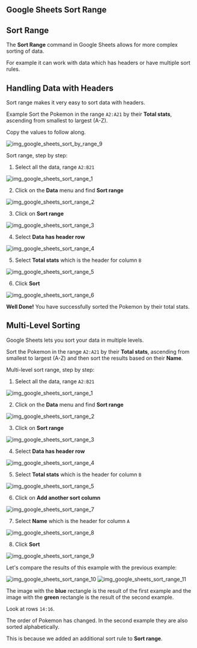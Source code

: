 Google Sheets Sort Range
---
Sort Range
---
The **Sort Range** command in Google Sheets allows for more complex sorting of data.

For example it can work with data which has headers or have multiple sort rules.

Handling Data with Headers
---
Sort range makes it very easy to sort data with headers.

Example
Sort the Pokemon in the range `A2:A21` by their **Total stats**, ascending from smallest to largest (A-Z).

Copy the values to follow along.

![img_google_sheets_sort_by_range_9](https://user-images.githubusercontent.com/47166768/192560146-f7322182-3434-4498-9213-554ca9098a50.png)

Sort range, step by step:

1. Select all the data, range `A2:B21`

![img_google_sheets_sort_range_1](https://user-images.githubusercontent.com/47166768/192560468-36cf1f02-1e29-4f12-a450-cef45c91ede8.png)

2. Click on the **Data** menu and find **Sort range**

![img_google_sheets_sort_range_2](https://user-images.githubusercontent.com/47166768/192560792-97a8bde5-5691-4c5a-9b55-39a124379ce5.png)

3. Click on **Sort range**

![img_google_sheets_sort_range_3](https://user-images.githubusercontent.com/47166768/192561113-c10e1332-c7a6-4921-8527-675b0c556086.png)

4. Select **Data has header row**

![img_google_sheets_sort_range_4](https://user-images.githubusercontent.com/47166768/192561213-9f982cee-aa18-4803-988b-9a1596f12d58.png)

5. Select **Total stats** which is the header for column `B`

![img_google_sheets_sort_range_5](https://user-images.githubusercontent.com/47166768/192561394-db2d7c48-c74f-4c98-b3d9-e37b899d2dd1.png)

6. Click **Sort**

![img_google_sheets_sort_range_6](https://user-images.githubusercontent.com/47166768/192561505-0b635376-dadd-4a29-a674-a9beb55f0ce6.png)

**Well Done!** You have successfully sorted the Pokemon by their total stats.




Multi-Level Sorting
---


Google Sheets lets you sort your data in multiple levels.

Sort the Pokemon in the range `A2:A21` by their **Total stats**, ascending from smallest to largest (A-Z) and then sort the results based on their **Name**.

Multi-level sort range, step by step:

1. Select all the data, range `A2:B21`

![img_google_sheets_sort_range_1](https://user-images.githubusercontent.com/47166768/192562272-86861f1a-7d72-4c75-9cca-fe37ae128aa5.png)

2. Click on the **Data** menu and find **Sort range**

![img_google_sheets_sort_range_2](https://user-images.githubusercontent.com/47166768/192562382-cddea99d-fd33-48b2-a32e-5c3a877e3861.png)

3. Click on **Sort range**

![img_google_sheets_sort_range_3](https://user-images.githubusercontent.com/47166768/192562493-68e8aed0-e177-4c3b-91b8-d7d89a114faf.png)

4. Select **Data has header row**

![img_google_sheets_sort_range_4](https://user-images.githubusercontent.com/47166768/192562579-55965b40-f826-4795-a53d-b6d6e0f40a44.png)

5. Select **Total stats** which is the header for column `B`

![img_google_sheets_sort_range_5](https://user-images.githubusercontent.com/47166768/192562674-8b665557-a22d-4cce-9664-d5652efeb9b0.png)

6. Click on **Add another sort column**

![img_google_sheets_sort_range_7](https://user-images.githubusercontent.com/47166768/192562881-b95c43db-fab7-42d1-8536-0c52071bbc35.png)

7. Select **Name** which is the header for column `A`

![img_google_sheets_sort_range_8](https://user-images.githubusercontent.com/47166768/192562994-dd3c47a1-d83e-41af-9b4e-48e3ea0d58c1.png)

8. Click **Sort**

![img_google_sheets_sort_range_9](https://user-images.githubusercontent.com/47166768/192563083-d5fe6b39-0c2f-44c8-832e-5b1a751608b3.png)



Let's compare the results of this example with the previous example:

![img_google_sheets_sort_range_10](https://user-images.githubusercontent.com/47166768/192563238-2c8874e8-be06-4e49-99f1-366205a6b74e.png)         ![img_google_sheets_sort_range_11](https://user-images.githubusercontent.com/47166768/192563556-cd5dfb13-0571-400b-9854-25b8d0704e17.png)




The image with the **blue** rectangle is the result of the first example and the image with the **green** rectangle is the result of the second example.

Look at rows `14:16`.

The order of Pokemon has changed. In the second example they are also sorted alphabetically.

This is because we added an additional sort rule to **Sort range**.




